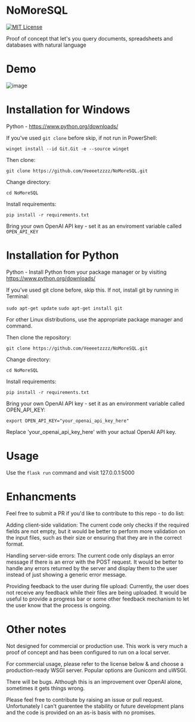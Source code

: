 # NoMoreSQL
[![MIT License](https://img.shields.io/badge/License-MIT-green.svg)](https://choosealicense.com/licenses/mit/)

Proof of concept that let's you query documents, spreadsheets and databases with natural language
# Demo
![image](https://user-images.githubusercontent.com/40268197/231802036-e7aca4a1-5213-4a1c-869b-f993351df18d.png)
# Installation for Windows


Python - https://www.python.org/downloads/

If you've used `git clone` before skip, if not run in PowerShell:

`winget install --id Git.Git -e --source winget`

Then clone:

`git clone https://github.com/Veeeetzzzz/NoMoreSQL.git`

Change directory:

`cd NoMoreSQL`

Install requirements: 

`pip install -r requirements.txt`

Bring your own OpenAI API key - set it as an enviroment variable called `OPEN_API_KEY`

# Installation for Python

Python - Install Python from your package manager or by visiting https://www.python.org/downloads/

If you've used git clone before, skip this. If not, install git by running in Terminal:

`sudo apt-get update`
`sudo apt-get install git`

For other Linux distributions, use the appropriate package manager and command.

Then clone the repository:

`git clone https://github.com/Veeeetzzzz/NoMoreSQL.git`

Change directory:

`cd NoMoreSQL`

Install requirements:

`pip install -r requirements.txt`

Bring your own OpenAI API key - set it as an environment variable called OPEN_API_KEY:

`export OPEN_API_KEY="your_openai_api_key_here"`

Replace 'your_openai_api_key_here' with your actual OpenAI API key.

# Usage

Use the `flask run` command and visit 127.0.0.1:5000

# Enhancments

Feel free to submit a PR if you'd like to contribute to this repo - to do list:

Adding client-side validation: The current code only checks if the required fields are not empty, but it would be better to perform more validation on the input files, such as their size or ensuring that they are in the correct format.

Handling server-side errors: The current code only displays an error message if there is an error with the POST request. It would be better to handle any errors returned by the server and display them to the user instead of just showing a generic error message.

Providing feedback to the user during file upload: Currently, the user does not receive any feedback while their files are being uploaded. It would be useful to provide a progress bar or some other feedback mechanism to let the user know that the process is ongoing.

# Other notes

Not designed for commercial or production use. This work is very much a proof of concept and has been configured to run on a local server. 

For commercial usage, please refer to the license below & and choose a production-ready WSGI server. Popular options are Gunicorn and uWSGI.

There will be bugs. Although this is an improvement over OpenAI alone, sometimes it gets things wrong. 

Please feel free to contribute by raising an issue or pull request. Unfortunately I can't guarentee the stability or future development plans and the code is provided on an as-is basis with no promises.

